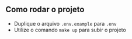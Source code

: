 ## Como rodar o projeto

- Duplique o arquivo `.env.example` para `.env`
- Utilize o comando `make up` para subir o projeto
